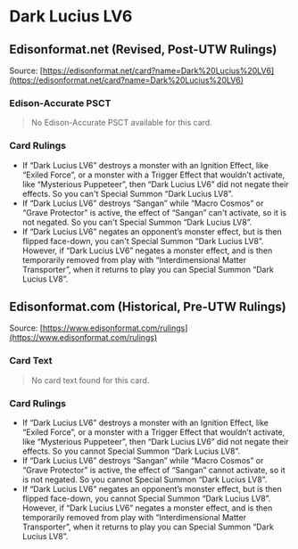 # Dark Lucius LV6

## Edisonformat.net (Revised, Post-UTW Rulings)

Source: [https://edisonformat.net/card?name=Dark%20Lucius%20LV6](https://edisonformat.net/card?name=Dark%20Lucius%20LV6)

### Edison-Accurate PSCT

> No Edison-Accurate PSCT available for this card.

### Card Rulings

*   If “Dark Lucius LV6” destroys a monster with an Ignition Effect, like “Exiled Force”, or a monster with a Trigger Effect that wouldn’t activate, like “Mysterious Puppeteer”, then “Dark Lucius LV6” did not negate their effects. So you can't Special Summon “Dark Lucius LV8”.
*   If “Dark Lucius LV6” destroys “Sangan” while “Macro Cosmos” or “Grave Protector” is active, the effect of “Sangan” can't activate, so it is not negated. So you can't Special Summon “Dark Lucius LV8”.
*   If “Dark Lucius LV6” negates an opponent’s monster effect, but is then flipped face-down, you can't Special Summon “Dark Lucius LV8”. However, if “Dark Lucius LV6” negates a monster effect, and is then temporarily removed from play with “Interdimensional Matter Transporter”, when it returns to play you can Special Summon “Dark Lucius LV8”.


## Edisonformat.com (Historical, Pre-UTW Rulings)

Source: [https://www.edisonformat.com/rulings](https://www.edisonformat.com/rulings)

### Card Text

> No card text found for this card.

### Card Rulings

*   If “Dark Lucius LV6” destroys a monster with an Ignition Effect, like “Exiled Force”, or a monster with a Trigger Effect that wouldn’t activate, like “Mysterious Puppeteer”, then “Dark Lucius LV6” did not negate their effects. So you cannot Special Summon “Dark Lucius LV8”.
*   If “Dark Lucius LV6” destroys “Sangan” while “Macro Cosmos” or “Grave Protector” is active, the effect of “Sangan” cannot activate, so it is not negated. So you cannot Special Summon “Dark Lucius LV8”.
*   If “Dark Lucius LV6” negates an opponent’s monster effect, but is then flipped face-down, you cannot Special Summon “Dark Lucius LV8”. However, if “Dark Lucius LV6” negates a monster effect, and is then temporarily removed from play with “Interdimensional Matter Transporter”, when it returns to play you can Special Summon “Dark Lucius LV8”.


